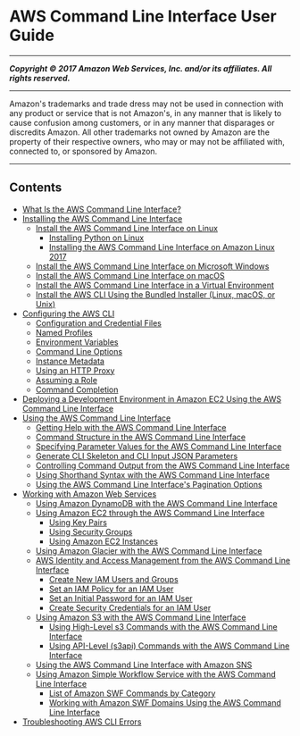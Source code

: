 # AWS Command Line Interface User Guide

-----
*****Copyright &copy; 2017 Amazon Web Services, Inc. and/or its affiliates. All rights reserved.*****

-----
Amazon's trademarks and trade dress may not be used in 
     connection with any product or service that is not Amazon's, 
     in any manner that is likely to cause confusion among customers, 
     or in any manner that disparages or discredits Amazon. All other 
     trademarks not owned by Amazon are the property of their respective
     owners, who may or may not be affiliated with, connected to, or 
     sponsored by Amazon.

-----
## Contents
+ [What Is the AWS Command Line Interface?](cli-chap-welcome.md)
+ [Installing the AWS Command Line Interface](installing.md)
   + [Install the AWS Command Line Interface on Linux](awscli-install-linux.md)
      + [Installing Python on Linux](awscli-install-linux-python.md)
      + [Installing the AWS Command Line Interface on Amazon Linux 2017](awscli-install-linux-al2017.md)
   + [Install the AWS Command Line Interface on Microsoft Windows](awscli-install-windows.md)
   + [Install the AWS Command Line Interface on macOS](cli-install-macos.md)
   + [Install the AWS Command Line Interface in a Virtual Environment](awscli-install-virtualenv.md)
   + [Install the AWS CLI Using the Bundled Installer (Linux, macOS, or Unix)](awscli-install-bundle.md)
+ [Configuring the AWS CLI](cli-chap-getting-started.md)
   + [Configuration and Credential Files](cli-config-files.md)
   + [Named Profiles](cli-multiple-profiles.md)
   + [Environment Variables](cli-environment.md)
   + [Command Line Options](cli-command-line.md)
   + [Instance Metadata](cli-metadata.md)
   + [Using an HTTP Proxy](cli-http-proxy.md)
   + [Assuming a Role](cli-roles.md)
   + [Command Completion](cli-command-completion.md)
+ [Deploying a Development Environment in Amazon EC2 Using the AWS Command Line Interface](tutorial-ec2-ubuntu.md)
+ [Using the AWS Command Line Interface](cli-chap-using.md)
   + [Getting Help with the AWS Command Line Interface](getting-help.md)
   + [Command Structure in the AWS Command Line Interface](command-structure.md)
   + [Specifying Parameter Values for the AWS Command Line Interface](cli-using-param.md)
   + [Generate CLI Skeleton and CLI Input JSON Parameters](generate-cli-skeleton.md)
   + [Controlling Command Output from the AWS Command Line Interface](controlling-output.md)
   + [Using Shorthand Syntax with the AWS Command Line Interface](shorthand-syntax.md)
   + [Using the AWS Command Line Interface's Pagination Options](pagination.md)
+ [Working with Amazon Web Services](chap-working-with-services.md)
   + [Using Amazon DynamoDB with the AWS Command Line Interface](cli-dynamodb.md)
   + [Using Amazon EC2 through the AWS Command Line Interface](cli-using-ec2.md)
      + [Using Key Pairs](cli-ec2-keypairs.md)
      + [Using Security Groups](cli-ec2-sg.md)
      + [Using Amazon EC2 Instances](cli-ec2-launch.md)
   + [Using Amazon Glacier with the AWS Command Line Interface](cli-using-glacier.md)
   + [AWS Identity and Access Management from the AWS Command Line Interface](cli-iam.md)
      + [Create New IAM Users and Groups](cli-iam-new-user-group.md)
      + [Set an IAM Policy for an IAM User](cli-iam-policy.md)
      + [Set an Initial Password for an IAM User](cli-iam-set-pw.md)
      + [Create Security Credentials for an IAM User](cli-iam-create-creds.md)
   + [Using Amazon S3 with the AWS Command Line Interface](cli-s3.md)
      + [Using High-Level s3 Commands with the AWS Command Line Interface](using-s3-commands.md)
      + [Using API-Level (s3api) Commands with the AWS Command Line Interface](using-s3api-commands.md)
   + [Using the AWS Command Line Interface with Amazon SNS](cli-sqs-queue-sns-topic.md)
   + [Using Amazon Simple Workflow Service with the AWS Command Line Interface](cli-using-swf.md)
      + [List of Amazon SWF Commands by Category](swf-commands-by-category.md)
      + [Working with Amazon SWF Domains Using the AWS Command Line Interface](cli-using-swf-domains.md)
+ [Troubleshooting AWS CLI Errors](troubleshooting.md)